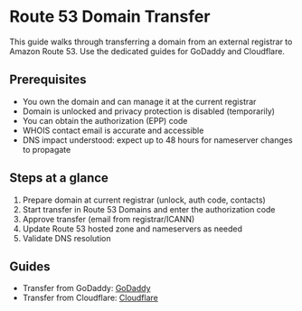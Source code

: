 # Route 53 Domain Transfer

This guide walks through transferring a domain from an external registrar to Amazon Route 53. Use the dedicated guides for GoDaddy and Cloudflare.

## Prerequisites

- You own the domain and can manage it at the current registrar
- Domain is unlocked and privacy protection is disabled (temporarily)
- You can obtain the authorization (EPP) code
- WHOIS contact email is accurate and accessible
- DNS impact understood: expect up to 48 hours for nameserver changes to propagate

## Steps at a glance

1. Prepare domain at current registrar (unlock, auth code, contacts)
2. Start transfer in Route 53 Domains and enter the authorization code
3. Approve transfer (email from registrar/ICANN)
4. Update Route 53 hosted zone and nameservers as needed
5. Validate DNS resolution

## Guides

- Transfer from GoDaddy: [GoDaddy](transfer-from-godaddy.md)
- Transfer from Cloudflare: [Cloudflare](transfer-from-cloudflare.md)
